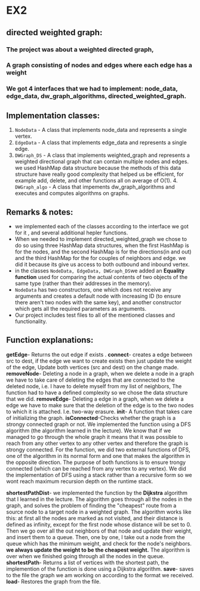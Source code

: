 # EX2
## directed  weighted graph:
### The project was about a weighted directed graph,
 ### A graph consisting of nodes and edges where each edge has a weight
### We got 4 interfaces that we had to implement: node_data, edge_data, dw_graph_algorithms, directed_weighted_graph.

## Implementation classes:

 1. `NodeData` - A class that implements node_data and represents a single vertex.
 2. `EdgeData` - A class that implements edge_data and represents a single edge.
 3. `DWGraph_DS` - A class that implements weighted_graph and represents a weighted directional graph that can contain multiple nodes and edges. we used HashMap data structure because the methods of this data structure have really good complexity that helped us be efficient, for example add, delete, and other functions all on average of O(1).
    4. `DWGraph_algo` - A class that impements dw_graph_algorithms and executes and computes algorithms on graphs.
    

## Remarks & notes:

 - we implemented each of the classes according to the interface we got for it , and several additional hepler functions.
 - When we needed to implement directed_weighted_graph we chose to do so using three HashMap data structures, when the first HashMap is for the nodes, and the second HashMap is for the directions(in and out) and the third HashMap for the for couples of neighbors and edge. we did it because its give us access to both outbound and inbound vertex. 
 - in the classes `NodeData, EdgeData, DWGraph_DS`we added an **Equality function** used for comparing the actual contents of two objects of the same type (rather than their addresses in the memory).
 - `NodeData` has two constructors, one which does not receive any arguments and creates a default node with increasing ID (to ensure there aren't two nodes with the same key), and another constructor which gets all the required parameters as arguments.
 - Our project includes test files to all of the mentioned classes and functionality.
## Function explanations:

**getEdge**- Returns the  out edge if exists .
**connect**- creates a edge between src to dest, if the edge we want to create exists then just update the weight of the edge, Update both vertices (src and dest) on the change made.
**removeNode**- Deleting a node in a graph, when we delete a node in a graph we have to take care of deleting the edges that are connected to the deleted node, i.e. I have to delete myself from my list of neighbors, The function had to have a defined complexity so we chose the data structure that we did.
**removeEdge**- Deleting a edge in a graph, when we delete a edge we have to make sure that the deletion of the edge is to the two nodes to which it is attached. I.e. two-way erasure.
**init**- A function that takes care of initializing the graph.
**isConnected**-Checks whether the graph is a strongy connected graph or not. We implemented the function using a DFS algorithm (the algorithm learned in the lecture). We know that if we managed to go through the whole graph it means that it was possible to reach from any other vertex to any other vertex and therefore the graph is  strongy connected. For the function, we did two external functions of DFS, one of the algorithm in its normal form and one that makes the algorithm in the opposite direction. The purpose of both functions is to ensure trongy connected (which can be reached from any vertex to any vertex).
We did the implementation of DFS using a stack rather than a recursive form so we wont reach maximum recursion depth on the runtime stack.

**shortestPathDist**- we implemented the function by the **Dijkstra** algorithm that I learned in the lecture. The algorithm goes through all the nodes in the graph, and solves the problem of finding the "cheapest" route from a source node to a target node in a weighted graph.
The algorithm works like this: at first all the nodes are marked as not visited, and their distance is defined as infinity, except for the first node whose distance will be set to 0. Then we go over all the out neighbors of that node and update their weight, and insert them to a queue.
Then, one by one, I take out a node from the queue which has the minimum weight, and check for the node's neighbors. **we always update the weight to be the cheapest weight.**
The algorithm is over when we finished going through all the nodes in the queue.
**shortestPath**- Returns a list of vertices with the shortest path, the implemention of the function is done using a Dijkstra algorithm.
**save**- saves to the file the graph we am working on according to the format we received.
**load**- Restores the graph from the file.
